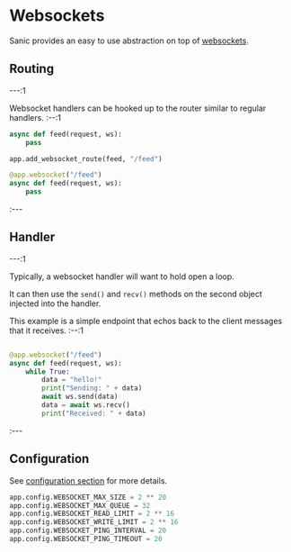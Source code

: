 # Websockets

Sanic provides an easy to use abstraction on top of [websockets](https://websockets.readthedocs.io/en/stable/).


## Routing

---:1

Websocket handlers can be hooked up to the router similar to regular handlers.
:--:1
```python
async def feed(request, ws):
    pass

app.add_websocket_route(feed, "/feed")
```
```python
@app.websocket("/feed")
async def feed(request, ws):
    pass
```
:---

## Handler


---:1

Typically, a websocket handler will want to hold open a loop.

It can then use the `send()` and `recv()` methods on the second object injected into the handler.

This example is a simple endpoint that echos back to the client messages that it receives.
:--:1
```python

@app.websocket("/feed")
async def feed(request, ws):
    while True:
        data = "hello!"
        print("Sending: " + data)
        await ws.send(data)
        data = await ws.recv()
        print("Received: " + data)
```
:---
## Configuration

See [configuration section](/guide/deployment/configuration.md) for more details.
```python
app.config.WEBSOCKET_MAX_SIZE = 2 ** 20
app.config.WEBSOCKET_MAX_QUEUE = 32
app.config.WEBSOCKET_READ_LIMIT = 2 ** 16
app.config.WEBSOCKET_WRITE_LIMIT = 2 ** 16
app.config.WEBSOCKET_PING_INTERVAL = 20
app.config.WEBSOCKET_PING_TIMEOUT = 20
```
